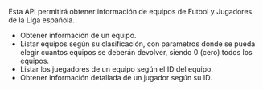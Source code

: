 Esta API permitirá obtener información de equipos de Futbol y Jugadores de la Liga española.

- Obtener información de un equipo.
- Listar equipos según su clasificación, con parametros donde se pueda elegir cuantos equipos se deberán devolver, siendo 0 (cero) todos los equipos.
- Listar los juegadores de un equipo según el ID del equipo.
- Obtener información detallada de un jugador según su ID.
